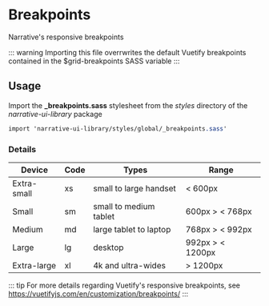 # Breakpoints

Narrative's responsive breakpoints 

::: warning
Importing this file overrwrites the default Vuetify breakpoints contained in the $grid-breakpoints SASS variable
:::

## Usage

Import the **_breakpoints.sass** stylesheet from the _styles_ directory of the _narrative-ui-library_ package

```sass
import 'narrative-ui-library/styles/global/_breakpoints.sass'
```

### Details

| Device      | Code | Types                  | Range
|-------------|------|------------------------|-----------------
| Extra-small | xs   | small to large handset | < 600px
| Small       | sm   | small to medium tablet | 600px > < 768px
| Medium      | md   | large tablet to laptop | 768px > < 992px
| Large       | lg   | desktop                | 992px > < 1200px
| Extra-large | xl   | 4k and ultra-wides     | > 1200px

::: tip
For more details regarding Vuetify's responsive breakpoints, see <a href="https://vuetifyjs.com/en/customization/breakpoints/">https://vuetifyjs.com/en/customization/breakpoints/</a>
:::